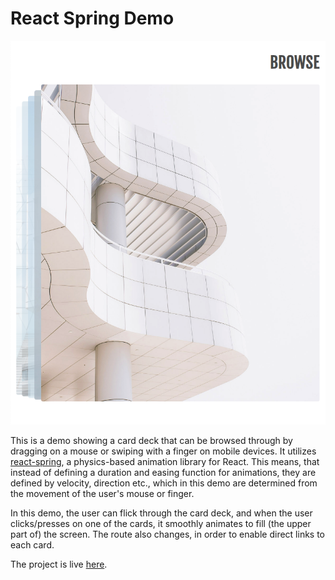 # React Spring Demo

![React Spring Demo](./screenshot.png)

This is a demo showing a card deck that can be browsed through by dragging on a mouse or swiping with a finger on mobile devices. It utilizes [react-spring](https://github.com/react-spring/react-spring), a physics-based animation library for React. This means, that instead of defining a duration and easing function for animations, they are defined by velocity, direction etc., which in this demo are determined from the movement of the user's mouse or finger.

In this demo, the user can flick through the card deck, and when the user clicks/presses on one of the cards, it smoothly animates to fill (the upper part of) the screen. The route also changes, in order to enable direct links to each card.

The project is live [here](https://stupefied-lamarr-ef2102.netlify.com/).
